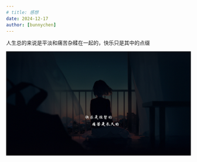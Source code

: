 ```yaml
---
# title: 感想
date: 2024-12-17
author: [bunnychen]
---
```

人生总的来说是平淡和痛苦杂糅在一起的，快乐只是其中的点缀
<!-- more -->

![pain](image/ThePain/pain.jpg)
